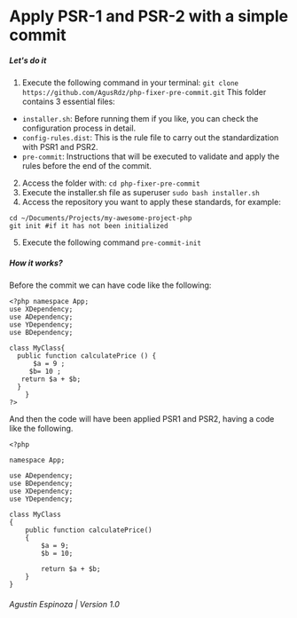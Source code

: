 # Apply PSR-1 and PSR-2 with a simple commit

##### Let's do it

1. Execute the following command in your terminal:
`git clone https://github.com/AgusRdz/php-fixer-pre-commit.git`
This folder contains 3 essential files:
- `installer.sh`: Before running them if you like, you can check the configuration process in detail.
- `config-rules.dist`: This is the rule file to carry out the standardization with PSR1 and PSR2.
- `pre-commit`: Instructions that will be executed to validate and apply the rules before the end of the commit.

2. Access the folder with:
`cd php-fixer-pre-commit`
3. Execute the installer.sh file as superuser
`sudo bash installer.sh`
4. Access the repository you want to apply these standards, for example:
```
cd ~/Documents/Projects/my-awesome-project-php
git init #if it has not been initialized
```
5. Execute the following command
`pre-commit-init`

##### How it works?

Before the commit we can have code like the following:
```
<?php namespace App;
use XDependency;
use ADependency;
use YDependency;
use BDependency;

class MyClass{
  public function calculatePrice () {
      $a = 9 ;
     $b= 10 ;
   return $a + $b;
  }
    }
?>
```

And then the code will have been applied PSR1 and PSR2, having a code like the following.

```
<?php

namespace App;

use ADependency;
use BDependency;
use XDependency;
use YDependency;

class MyClass
{
    public function calculatePrice()
    {
        $a = 9;
        $b = 10;

        return $a + $b;
    }
}
```

###### Agustin Espinoza | Version 1.0
